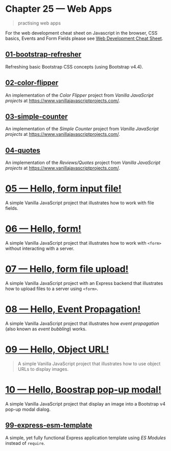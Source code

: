 # Chapter 25 &mdash; Web Apps
> practising web apps

For the web development cheat sheet on Javascript in the browser, CSS basics, Events and Form Fields please see [Web Development Cheat Sheet](https://github.com/sergiofgonzalez/eloquent-js/blob/3rd_edition/chapter18-http-and-forms/CHEAT_SHEET.md).

## [01-bootstrap-refresher](./01-bootstrap-refresher/)
Refreshing basic Bootstrap CSS concepts (using Bootstrap v4.4).

## [02-color-flipper](./02-color-flipper/)
An implementation of the *Color Flipper* project from *Vanilla JavaScript projects* at https://www.vanillajavascriptprojects.com/.

## [03-simple-counter](./03-simple-counter/)
An implementation of the *Simple Counter* project from *Vanilla JavaScript projects* at https://www.vanillajavascriptprojects.com/.

## [04-quotes](./04-quotes/)
An implementation of the *Reviews/Quotes* project from *Vanilla JavaScript projects* at https://www.vanillajavascriptprojects.com/.

# [05 &mdash; Hello, form input file!](05-hello-form-input-file)
A simple Vanilla JavaScript project that illustrates how to work with file fields.

# [06 &mdash; Hello, form!](06-hello-form)
A simple Vanilla JavaScript project that illustrates how to work with `<form>` without interacting with a server.

# [07 &mdash; Hello, form file upload!](07-hello-form-file-upload)
A simple Vanilla JavaScript project with an Express backend that illustrates how to upload files to a server using `<form>`.

# [08 &mdash; Hello, Event Propagation!](08-hello-event-propagation)
A simple Vanilla JavaScript project that illustrates how *event propagation* (also known as *event bubbling*) works.

# [09 &mdash; Hello, Object URL!](09-hello-object-url)
> A simple Vanilla JavaScript project that illustrates how to use object URLs to display images.

# [10 &mdash; Hello, Boostrap pop-up modal!](10-hello-bootstrap-pop-up-model)
A simple Vanilla JavaScript project that display an image into a Bootstrap v4 pop-up modal dialog.

## [99-express-esm-template](./99-express-esm-template/)
A simple, yet fully functional Express application template using *ES Modules* instead of `require`.
